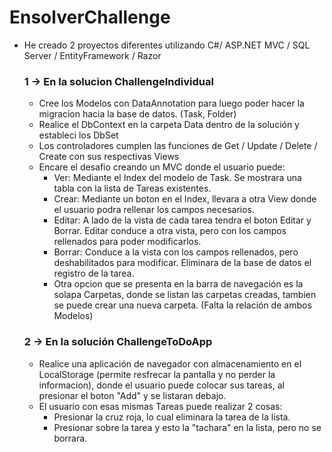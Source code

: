 # EnsolverChallenge
- He creado 2 proyectos diferentes utilizando C#/ ASP.NET MVC / SQL Server / EntityFramework / Razor
   ### 1 -> En la solucion ChallengeIndividual
  -  Cree los Modelos con DataAnnotation para luego poder hacer la migracion hacia la base de datos. (Task, Folder)
  -  Realice el DbContext en la carpeta Data dentro de la solución y estableci los DbSet
  -  Los controladores cumplen las funciones de Get / Update / Delete / Create con sus respectivas Views
  -  Encare el desafio creando un MVC donde el usuario puede:
     -  Ver: Mediante el Index del modelo de Task. Se mostrara una tabla con la lista de Tareas existentes. 
     -  Crear: Mediante un boton en el Index, llevara a otra View donde el usuario podra rellenar los campos necesarios.
     -  Editar: A lado de la vista de cada tarea tendra el boton Editar y Borrar. Editar conduce a otra vista, pero con los campos rellenados para poder modificarlos.
     -  Borrar: Conduce a la vista con los campos rellenados, pero deshabilitados para modificar. Eliminara de la base de datos el registro de la tarea.
     -  Otra opcion que se presenta en la barra de navegación es la solapa Carpetas, donde se listan las carpetas creadas, tambien se puede crear una nueva carpeta. (Falta la relación de ambos Modelos)

   ### 2 -> En la solución ChallengeToDoApp
   -  Realice una aplicación de navegador con almacenamiento en el LocalStorage (permite resfrecar la pantalla y no perder la informacion), donde el usuario puede colocar sus tareas, al presionar el boton "Add" y se listaran debajo. 
   -  El usuario con esas mismas Tareas puede realizar 2 cosas: 
      - Presionar la cruz roja, lo cual eliminara la tarea de la lista.
      - Presionar sobre la tarea y esto la "tachara" en la lista, pero no se borrara.
   
